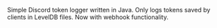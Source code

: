 Simple Discord token logger written in Java. Only logs tokens saved by clients in LevelDB files. Now with webhook functionality.
